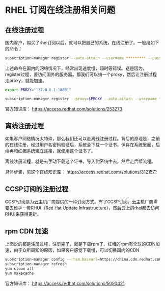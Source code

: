 # RHEL 订阅在线注册相关问题

## 在线注册过程
国内客户，购买了rhel订阅以后，就可以把自己的系统，在线注册了。一般用如下的命令：
```bash
subscription-manager register --auto-attach --username ********* --password ********
```
上述命令在国内的网络情况下，经常出现速度慢，超时等错误。这是因为，register过程，要访问国外的服务器。那我们可以搞一个proxy，然后让注册过程走proxy，就能加速。
```bash
export PROXY="127.0.0.1:18801"

subscription-manager register --proxy=$PROXY --auto-attach --username ********* --password ********
```
官方知识库： https://access.redhat.com/solutions/253273
## 离线注册过程
如果客户网络情况太特殊，那么我们还可以走离线注册过程。背后的原理是，之前的在线注册，经过用户名密码验证后，系统会下载一个证书，保存在系统里面，后续再和红帽系统建立连接，就使用这个证书了。

离线注册流程，就是去手动下载这个证书，导入到系统中去，然后走后续流程。

具体步骤，见这个在线知识库： https://access.redhat.com/solutions/3121571

## CCSP订阅的注册过程
CCSP订阅是为云主机厂商提供的一种订阅方式。有了CCSP订阅，云主机厂商需要去维护一套RHUI（Red Hat Update Infrastructure），然后云上的rhel都去访问RHUI来获得更新。

## rpm CDN 加速
上面说的都是注册过程，注册完了，就是下载rpm了。红帽的rpm有全球的CDN加速，由于众所周知的原因，如果客户感觉下载慢，可以切换国内的CDN
```bash
subscription-manager config --rhsm.baseurl=https://china.cdn.redhat.com
subscription-manager refresh
yum clean all
yum makecache
```
官方知识库： https://access.redhat.com/solutions/5090421